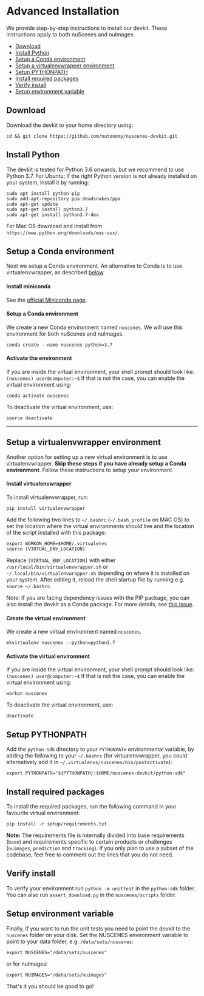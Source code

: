 # Advanced Installation
We provide step-by-step instructions to install our devkit. These instructions apply to both nuScenes and nuImages.
- [Download](#download)
- [Install Python](#install-python)
- [Setup a Conda environment](#setup-a-conda-environment)
- [Setup a virtualenvwrapper environment](#setup-a-virtualenvwrapper-environment)
- [Setup PYTHONPATH](#setup-pythonpath)
- [Install required packages](#install-required-packages)
- [Verify install](#verify-install)
- [Setup environment variable](#setup-environment-variable)

## Download

Download the devkit to your home directory using:
```
cd && git clone https://github.com/nutonomy/nuscenes-devkit.git
```
## Install Python

The devkit is tested for Python 3.6 onwards, but we recommend to use Python 3.7.
For Ubuntu: If the right Python version is not already installed on your system, install it by running:
```
sudo apt install python-pip
sudo add-apt-repository ppa:deadsnakes/ppa
sudo apt-get update
sudo apt-get install python3.7
sudo apt-get install python3.7-dev
```
For Mac OS download and install from `https://www.python.org/downloads/mac-osx/`.

## Setup a Conda environment
Next we setup a Conda environment.
An alternative to Conda is to use virtualenvwrapper, as described [below](#setup-a-virtualenvwrapper-environment).

#### Install miniconda
See the [official Miniconda page](https://conda.io/en/latest/miniconda.html).

#### Setup a Conda environment
We create a new Conda environment named `nuscenes`. We will use this environment for both nuScenes and nuImages.
```
conda create --name nuscenes python=3.7
```

#### Activate the environment
If you are inside the virtual environment, your shell prompt should look like: `(nuscenes) user@computer:~$`
If that is not the case, you can enable the virtual environment using:
```
conda activate nuscenes 
```
To deactivate the virtual environment, use:
```
source deactivate
```

-----
## Setup a virtualenvwrapper environment
Another option for setting up a new virtual environment is to use virtualenvwrapper.
**Skip these steps if you have already setup a Conda environment**.
Follow these instructions to setup your environment.

#### Install virtualenvwrapper
To install virtualenvwrapper, run:
```
pip install virtualenvwrapper
```
Add the following two lines to `~/.bashrc` (`~/.bash_profile` on MAC OS) to set the location where the virtual environments should live and the location of the script installed with this package:
```
export WORKON_HOME=$HOME/.virtualenvs
source [VIRTUAL_ENV_LOCATION]
```
Replace `[VIRTUAL_ENV_LOCATION]` with either `/usr/local/bin/virtualenvwrapper.sh` or `~/.local/bin/virtualenvwrapper.sh` depending on where it is installed on your system.
After editing it, reload the shell startup file by running e.g. `source ~/.bashrc`.

Note: If you are facing dependency issues with the PIP package, you can also install the devkit as a Conda package.
For more details, see [this issue](https://github.com/nutonomy/nuscenes-devkit/issues/155). 

#### Create the virtual environment
We create a new virtual environment named `nuscenes`.
```
mkvirtualenv nuscenes --python=python3.7 
```

#### Activate the virtual environment
If you are inside the virtual environment, your shell prompt should look like: `(nuscenes) user@computer:~$`
If that is not the case, you can enable the virtual environment using:
```
workon nuscenes
```
To deactivate the virtual environment, use:
```
deactivate
```

## Setup PYTHONPATH
Add the `python-sdk` directory to your `PYTHONPATH` environmental variable, by adding the following to your `~/.bashrc` (for virtualenvwrapper, you could alternatively add it in `~/.virtualenvs/nuscenes/bin/postactivate`):
```
export PYTHONPATH="${PYTHONPATH}:$HOME/nuscenes-devkit/python-sdk"
```

## Install required packages

To install the required packages, run the following command in your favourite virtual environment:
```
pip install -r setup/requirements.txt
```
**Note:** The requirements file is internally divided into base requirements (`base`) and requirements specific to certain products or challenges (`nuimages`, `prediction` and `tracking`). If you only plan to use a subset of the codebase, feel free to comment out the lines that you do not need.

## Verify install
To verify your environment run `python -m unittest` in the `python-sdk` folder.
You can also run `assert_download.py` in the `nuscenes/scripts` folder.

## Setup environment variable
Finally, if you want to run the unit tests you need to point the devkit to the `nuscenes` folder on your disk.
Set the NUSCENES environment variable to point to your data folder, e.g. `/data/sets/nuscenes`:
```
export NUSCENES="/data/sets/nuscenes"
```
or for nuImages:
```
export NUIMAGES="/data/sets/nuimages"
```
That's it you should be good to go!